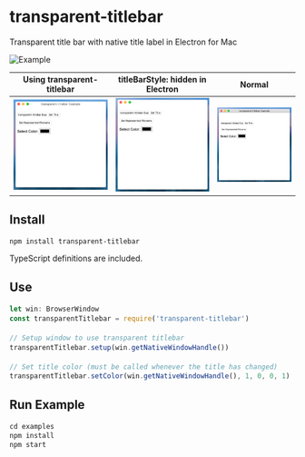 # transparent-titlebar

Transparent title bar with native title label in Electron for Mac

![Example](images/example.gif)

|Using transparent-titlebar|titleBarStyle: hidden in Electron|Normal|
|-|-|-|
| ![Using transparent-titlebar](images/transparent.png) | ![titleBarStyle: hidden](images/titlebarstyle-hidden.png) | ![Normal](images/normal.png) |

## Install

```
npm install transparent-titlebar
```

TypeScript definitions are included.

## Use

```js
let win: BrowserWindow
const transparentTitlebar = require('transparent-titlebar')

// Setup window to use transparent titlebar
transparentTitlebar.setup(win.getNativeWindowHandle())

// Set title color (must be called whenever the title has changed)
transparentTitlebar.setColor(win.getNativeWindowHandle(), 1, 0, 0, 1)
```

## Run Example

```
cd examples
npm install
npm start
```
